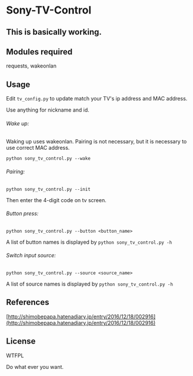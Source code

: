 # Sony-TV-Control
## This is basically working. 

## Modules required
requests, wakeonlan
## Usage
Edit `tv_config.py` to update match your TV's ip address and MAC address.

Use anything for nickname and id.

###### Wake up:
Waking up uses wakeonlan. Pairing is not necessary, but it is necessary to use correct MAC address.

`python sony_tv_control.py --wake`

###### Pairing: 
`python sony_tv_control.py --init`

Then enter the 4-digit code on tv screen.

###### Button press:
`python sony_tv_control.py --button <button_name>`

A list of button names is displayed by `python sony_tv_control.py -h`

###### Switch input source:
`python sony_tv_control.py --source <source_name>`

A list of source names is displayed by `python sony_tv_control.py -h`

## References
[http://shimobepapa.hatenadiary.jp/entry/2016/12/18/002916](http://shimobepapa.hatenadiary.jp/entry/2016/12/18/002916)

## License
WTFPL

Do what ever you want.

